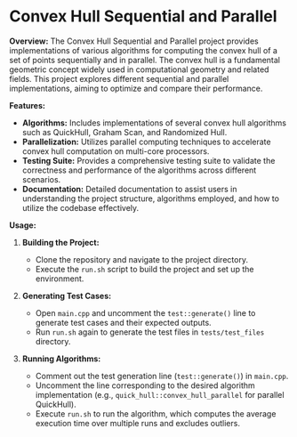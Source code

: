 # Convex Hull Sequential and Parallel

**Overview:**
The Convex Hull Sequential and Parallel project provides implementations of various algorithms for computing the convex hull of a set of points sequentially and in parallel. The convex hull is a fundamental geometric concept widely used in computational geometry and related fields. This project explores different sequential and parallel implementations, aiming to optimize and compare their performance.

**Features:**
- **Algorithms:** Includes implementations of several convex hull algorithms such as QuickHull, Graham Scan, and Randomized Hull.
- **Parallelization:** Utilizes parallel computing techniques to accelerate convex hull computation on multi-core processors.
- **Testing Suite:** Provides a comprehensive testing suite to validate the correctness and performance of the algorithms across different scenarios.
- **Documentation:** Detailed documentation to assist users in understanding the project structure, algorithms employed, and how to utilize the codebase effectively.

**Usage:**
1. **Building the Project:**
   - Clone the repository and navigate to the project directory.
   - Execute the `run.sh` script to build the project and set up the environment.

2. **Generating Test Cases:**
   - Open `main.cpp` and uncomment the `test::generate()` line to generate test cases and their expected outputs.
   - Run `run.sh` again to generate the test files in `tests/test_files` directory.

3. **Running Algorithms:**
   - Comment out the test generation line (`test::generate()`) in `main.cpp`.
   - Uncomment the line corresponding to the desired algorithm implementation (e.g., `quick_hull::convex_hull_parallel` for parallel QuickHull).
   - Execute `run.sh` to run the algorithm, which computes the average execution time over multiple runs and excludes outliers.

